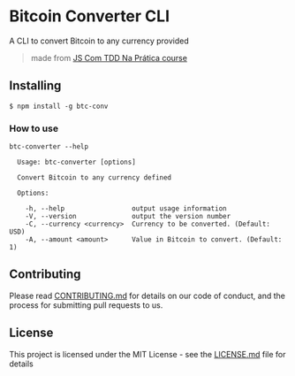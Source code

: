 # Bitcoin Converter CLI

A CLI to convert Bitcoin to any currency provided 
> made from [JS Com TDD Na Prática course](https://www.udemy.com/js-com-tdd-na-pratica)

## Installing

```
$ npm install -g btc-conv
```

### How to use

```
btc-converter --help
 
  Usage: btc-converter [options]
 
  Convert Bitcoin to any currency defined
 
  Options:
 
    -h, --help                 output usage information
    -V, --version              output the version number
    -C, --currency <currency>  Currency to be converted. (Default: USD)
    -A, --amount <amount>      Value in Bitcoin to convert. (Default: 1)
```

## Contributing

Please read [CONTRIBUTING.md](https://gist.github.com/PurpleBooth/b24679402957c63ec426) for details on our code of conduct, and the process for submitting pull requests to us.

## License

This project is licensed under the MIT License - see the [LICENSE.md](LICENSE.md) file for details